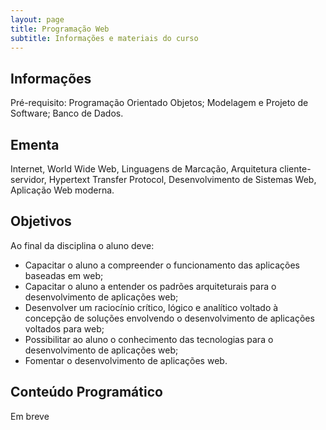 ```yaml
---
layout: page
title: Programação Web
subtitle: Informações e materiais do curso
---
```


## Informações
Pré-requisito: Programação Orientado Objetos; Modelagem e Projeto de Software; Banco de Dados.

## Ementa
Internet, World Wide Web, Linguagens de Marcação, Arquitetura cliente-servidor, Hypertext Transfer Protocol, Desenvolvimento de Sistemas Web, Aplicação Web moderna.

## Objetivos

Ao final da disciplina o aluno deve:
- Capacitar o aluno a compreender o funcionamento das aplicações baseadas em web;
- Capacitar o aluno a entender os padrões arquiteturais para o desenvolvimento de aplicações web;
- Desenvolver um raciocínio crítico, lógico e analítico voltado à concepção de soluções envolvendo o desenvolvimento de aplicações voltados para web;
- Possibilitar  ao  aluno  o  conhecimento  das  tecnologias  para o desenvolvimento de aplicações web;
- Fomentar o desenvolvimento de aplicações web.

## Conteúdo Programático

Em breve